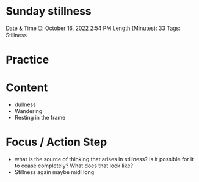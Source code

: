# Sunday stillness

Date & Time ⏰: October 16, 2022 2:54 PM
Length (Minutes): 33
Tags: Stillness

# Practice

# Content

- dullness
- Wandering
- Resting in the frame

# Focus / Action Step

- what is the source of thinking that arises in stillness? Is it possible for it to cease completely? What does that look like?
- Stillness again maybe midl long